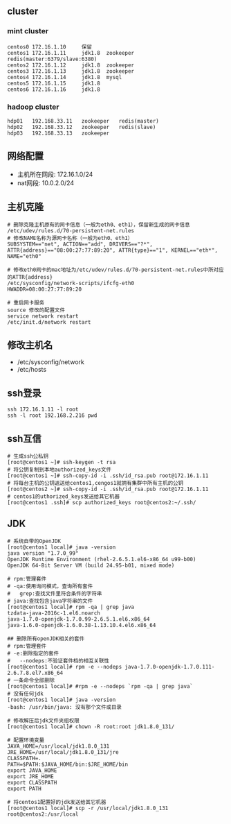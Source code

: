
## cluster

### mint cluster
	centos0 172.16.1.10		保留
	centos1 172.16.1.11		jdk1.8 	zookeeper		redis(master:6379/slave:6380)
	centos2 172.16.1.12 	jdk1.8 	zookeeper		
	centos3 172.16.1.13		jdk1.8 	zookeeper		
	centos4 172.16.1.14		jdk1.8 	mysql
	centos5 172.16.1.15		jdk1.8 	
	centos6 172.16.1.16		jdk1.8 	

### hadoop cluster
	hdp01	192.168.33.11	zookeeper	redis(master)
	hdp02	192.168.33.12	zookeeper	redis(slave)
	hdp03	192.168.33.13	zookeeper	

## 网络配置
* 主机所在网段: 172.16.1.0/24
* nat网段: 10.0.2.0/24

## 主机克隆
	# 删除克隆主机原有的网卡信息（一般为eth0、eth1），保留新生成的网卡信息
	/etc/udev/rules.d/70-persistent-net.rules
	# 修改NAME名称为源网卡名称（一般为eth0、eth1）
	SUBSYSTEM=="net", ACTION=="add", DRIVERS=="?*", ATTR{address}=="08:00:27:77:89:20", ATTR{type}=="1", KERNEL=="eth*", NAME="eth0"

	# 修改eth0网卡的mac地址为/etc/udev/rules.d/70-persistent-net.rules中所对应的ATTR{address}
	/etc/sysconfig/network-scripts/ifcfg-eth0
	HWADDR=08:00:27:77:89:20

	# 重启网卡服务
	source 修改的配置文件
	service network restart
	/etc/init.d/network restart

## 修改主机名
* /etc/sysconfig/network
* /etc/hosts

## ssh登录
	ssh 172.16.1.11 -l root
	ssh -l root 192.168.2.216 pwd

## ssh互信
	# 生成ssh公私钥
	[root@centos1 ~]# ssh-keygen -t rsa
	# 将公钥复制到本地authorized_keys文件
	[root@centos1 ~]# ssh-copy-id -i .ssh/id_rsa.pub root@172.16.1.11
	# 将每台主机的公钥返送给centos1,cengos1就拥有集群中所有主机的公钥
	[root@centos2 ~]# ssh-copy-id -i .ssh/id_rsa.pub root@172.16.1.11
	# centos1的uthorized_keys发送给其它机器
	[root@centos1 .ssh]# scp authorized_keys root@centos2:~/.ssh/

## JDK
	# 系统自带的OpenJDK
	[root@centos1 local]# java -version
	java version "1.7.0_99"
	OpenJDK Runtime Environment (rhel-2.6.5.1.el6-x86_64 u99-b00)
	OpenJDK 64-Bit Server VM (build 24.95-b01, mixed mode)

	# rpm:管理套件    
	# -qa:使用询问模式，查询所有套件
	#	grep:查找文件里符合条件的字符串
	# java:查找包含java字符串的文件
	[root@centos1 local]# rpm -qa | grep java
	tzdata-java-2016c-1.el6.noarch
	java-1.7.0-openjdk-1.7.0.99-2.6.5.1.el6.x86_64
	java-1.6.0-openjdk-1.6.0.38-1.13.10.4.el6.x86_64

	## 删除所有openJDK相关的套件
	# rpm:管理套件  
	# -e:删除指定的套件
	#	--nodeps:不验证套件档的相互关联性
	[root@centos1 local]# rpm -e --nodeps java-1.7.0-openjdk-1.7.0.111-2.6.7.8.el7.x86_64
	# 一条命令全部删除
	[root@centos1 local]# #rpm -e --nodeps `rpm -qa | grep java`
	# 没有任何jdk
	[root@centos1 local]# java -version
	-bash: /usr/bin/java: 没有那个文件或目录

	# 修改解压后jdk文件夹组权限
	[root@centos1 local]# chown -R root:root jdk1.8.0_131/

	# 配置环境变量
	JAVA_HOME=/usr/local/jdk1.8.0_131
	JRE_HOME=/usr/local/jdk1.8.0_131/jre
	CLASSPATH=.
	PATH=$PATH:$JAVA_HOME/bin:$JRE_HOME/bin
	export JAVA_HOME
	export JRE_HOME
	export CLASSPATH
	export PATH

	# 将centos1配置好的jdk发送给其它机器
	[root@centos1 local]# scp -r /usr/local/jdk1.8.0_131 root@centos2:/usr/local
